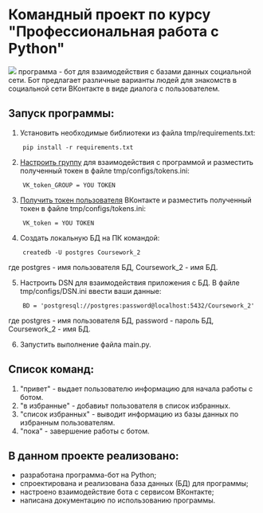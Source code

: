 # Командный проект по курсу "Профессиональная работа с Python"
![](https://thumb.cloud.mail.ru/weblink/thumb/xw1/JaaZ/2jdE4F9Bd)
программа - бот для взаимодействия с базами данных социальной сети. Бот предлагает различные варианты людей для знакомств в социальной сети ВКонтакте в виде диалога с пользователем.

## Запуск программы:
1.	Установить необходимые библиотеки из файла tmp/requirements.txt:
``` 
    pip install -r requirements.txt
```
2.  [Настроить группу](https://github.com/netology-code/adpy-team-diplom/blob/main/group_settings.md) для взаимодействия с программой и разместить полученный токен в файле tmp/configs/tokens.ini:
``` 
    VK_token_GROUP = YOU TOKEN
```
3.  [Получить токен пользователя](https://docs.google.com/document/d/1_xt16CMeaEir-tWLbUFyleZl6woEdJt-7eyva1coT3w/edit) ВКонтакте и разместить полученный токен в файле tmp/configs/tokens.ini:
``` 
    VK_token = YOU TOKEN
```  
4.	Создать локальную БД на ПК командой:
``` 
    createdb -U postgres Coursework_2
```
где postgres - имя пользователя БД, Coursework_2 - имя БД.

5.  Настроить DSN для взаимодействия приложения с БД. В файле tmp/configs/DSN.ini ввести ваши данные:
``` 
    BD = 'postgresql://postgres:password@localhost:5432/Coursework_2'
```
где postgres - имя пользователя БД, password - пароль БД, Coursework_2 - имя БД.

6.	Запустить выполнение файла main.py.

## Список команд:
1.	"привет" - выдает пользователю информацию для начала работы с ботом.
2.	"в избранные" - добавиьт пользователя в список избранных.
3.	"список избранных" - выводит информацию из базы данных по избранным пользователям.
4.	"пока" - завершение работы с ботом.

## В данном проекте реализовано:
- разработана программа-бот на Python;
- спроектирована и реализована база данных (БД) для программы;
- настроено взаимодействие бота с сервисом ВКонтакте;
- написана документацию по использованию программы.



